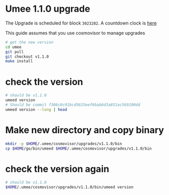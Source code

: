# Umee 1.1.0 upgrade

The Upgrade is scheduled for block `3023282`. A countdown clock is [here](https://www.mintscan.io/umee/blocks/3023282)

This guide assumes that you use cosmovisor to manage upgrades

```bash
# get the new version
cd umee
git pull
git checkout v1.1.0
make install
```

# check the version

```bash
# should be v1.1.0
umeed version
# Should be commit f306c0c91bcd5625eef6bab6d3a851ac569100dd
umeed version --long | head
```

# Make new directory and copy binary

```bash
mkdir -p $HOME/.umee/cosmovisor/upgrades/v1.1.0/bin
cp $HOME/go/bin/umeed $HOME/.umee/cosmovisor/upgrades/v1.1.0/bin
```

# check the version again

```bash
# should be v1.1.0
$HOME/.umee/cosmovisor/upgrades/v1.1.0/bin/umeed version
```
